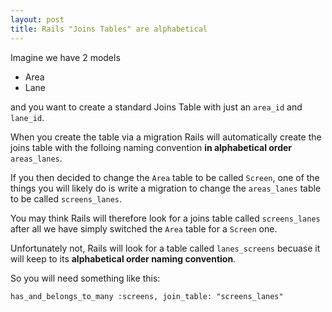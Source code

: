 ```yaml
---
layout: post
title: Rails "Joins Tables" are alphabetical
---
```


Imagine we have 2 models

- Area
- Lane

<!--more-->

and you want to create a standard Joins Table with just an `area_id` and `lane_id`.

When you create the table via a migration Rails will automatically create the joins table with the folloing naming convention __in alphabetical order__ `areas_lanes`.

If you then decided to change the `Area` table to be called `Screen`, one of the things you will likely do is write a migration to change the `areas_lanes` table to be called `screens_lanes`.

You may think Rails will therefore look for a joins table called `screens_lanes` after all we have simply switched the `Area` table for a `Screen` one.

Unfortunately not, Rails will look for a table called `lanes_screens` becuase it will keep to its __alphabetical order naming convention__.

So you will need something like this:

`has_and_belongs_to_many :screens, join_table: "screens_lanes"`
